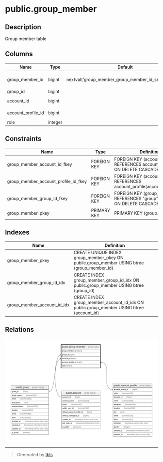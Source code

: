 # public.group_member

## Description

Group member table

## Columns

| Name               | Type    | Default                                               | Nullable | Children | Parents                                             | Comment            |
| ------------------ | ------- | ----------------------------------------------------- | -------- | -------- | --------------------------------------------------- | ------------------ |
| group_member_id    | bigint  | nextval('group_member_group_member_id_seq'::regclass) | false    |          |                                                     | Group member ID    |
| group_id           | bigint  |                                                       | false    |          | [public.group](public.group.md)                     | Group ID           |
| account_id         | bigint  |                                                       | false    |          | [public.account](public.account.md)                 | Account ID         |
| account_profile_id | bigint  |                                                       | false    |          | [public.account_profile](public.account_profile.md) | Account profile ID |
| role               | integer |                                                       | true     |          |                                                     | Role               |

## Constraints

| Name                                 | Type        | Definition                                                                      |
| ------------------------------------ | ----------- | ------------------------------------------------------------------------------- |
| group_member_account_id_fkey         | FOREIGN KEY | FOREIGN KEY (account_id) REFERENCES account(account_id) ON DELETE CASCADE       |
| group_member_account_profile_id_fkey | FOREIGN KEY | FOREIGN KEY (account_profile_id) REFERENCES account_profile(account_profile_id) |
| group_member_group_id_fkey           | FOREIGN KEY | FOREIGN KEY (group_id) REFERENCES "group"(group_id) ON DELETE CASCADE           |
| group_member_pkey                    | PRIMARY KEY | PRIMARY KEY (group_member_id)                                                   |

## Indexes

| Name                        | Definition                                                                                 |
| --------------------------- | ------------------------------------------------------------------------------------------ |
| group_member_pkey           | CREATE UNIQUE INDEX group_member_pkey ON public.group_member USING btree (group_member_id) |
| group_member_group_id_idx   | CREATE INDEX group_member_group_id_idx ON public.group_member USING btree (group_id)       |
| group_member_account_id_idx | CREATE INDEX group_member_account_id_idx ON public.group_member USING btree (account_id)   |

## Relations

![er](public.group_member.svg)

---

> Generated by [tbls](https://github.com/k1LoW/tbls)
